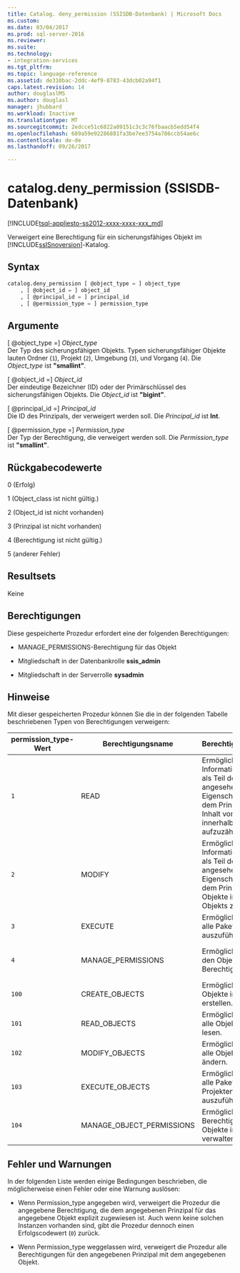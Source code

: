 ```yaml
---
title: Catalog. deny_permission (SSISDB-Datenbank) | Microsoft Docs
ms.custom: 
ms.date: 03/04/2017
ms.prod: sql-server-2016
ms.reviewer: 
ms.suite: 
ms.technology:
- integration-services
ms.tgt_pltfrm: 
ms.topic: language-reference
ms.assetid: de310bac-2ddc-4ef9-8783-43dcb02a94f1
caps.latest.revision: 14
author: douglaslMS
ms.author: douglasl
manager: jhubbard
ms.workload: Inactive
ms.translationtype: MT
ms.sourcegitcommit: 2edcce51c6822a89151c3c3c76fbaacb5edd54f4
ms.openlocfilehash: 689a59e92286881fa3be7ee3754a786ccb54ae6c
ms.contentlocale: de-de
ms.lasthandoff: 09/26/2017

---
```

# <a name="catalogdenypermission-ssisdb-database"></a>catalog.deny_permission (SSISDB-Datenbank)
[!INCLUDE[tsql-appliesto-ss2012-xxxx-xxxx-xxx_md](../../includes/tsql-appliesto-ss2012-xxxx-xxxx-xxx-md.md)]

  Verweigert eine Berechtigung für ein sicherungsfähiges Objekt im [!INCLUDE[ssISnoversion](../../includes/ssisnoversion-md.md)]-Katalog.  
  
## <a name="syntax"></a>Syntax  
  
```sql
catalog.deny_permission [ @object_type = ] object_type  
    , [ @object_id = ] object_id  
    , [ @principal_id = ] principal_id  
    , [ @permission_type = ] permission_type  
```  
  
## <a name="arguments"></a>Argumente  
 [ @object_type =] *Object_type*  
 Der Typ des sicherungsfähigen Objekts. Typen sicherungsfähiger Objekte lauten Ordner (`1`), Projekt (`2`), Umgebung (`3`), und Vorgang (`4`). Die *Object_type* ist **"smallint"***.*  
  
 [ @object_id =] *Object_id*  
 Der eindeutige Bezeichner (ID) oder der Primärschlüssel des sicherungsfähigen Objekts. Die *Object_id* ist **"bigint"**.  
  
 [ @principal_id =] *Principal_id*  
 Die ID des Prinzipals, der verweigert werden soll. Die *Principal_id* ist **Int**.  
  
 [ @permission_type =] *Permission_type*  
 Der Typ der Berechtigung, die verweigert werden soll. Die *Permission_type* ist **"smallint"**.  
  
## <a name="return-code-values"></a>Rückgabecodewerte  
 0 (Erfolg)  
  
 1 (Object_class ist nicht gültig.)  
  
 2 (Object_id ist nicht vorhanden)  
  
 3 (Prinzipal ist nicht vorhanden)  
  
 4 (Berechtigung ist nicht gültig.)  
  
 5 (anderer Fehler)  
  
## <a name="result-sets"></a>Resultsets  
 Keine  
  
## <a name="permissions"></a>Berechtigungen  
 Diese gespeicherte Prozedur erfordert eine der folgenden Berechtigungen:  
  
-   MANAGE_PERMISSIONS-Berechtigung für das Objekt  
  
-   Mitgliedschaft in der Datenbankrolle **ssis_admin**  
  
-   Mitgliedschaft in der Serverrolle **sysadmin**  
  
## <a name="remarks"></a>Hinweise  
 Mit dieser gespeicherten Prozedur können Sie die in der folgenden Tabelle beschriebenen Typen von Berechtigungen verweigern:  
  
|permission_type-Wert|Berechtigungsname|Berechtigungsbeschreibung|Anwendbare Objekttypen|  
|----------------------------|---------------------|----------------------------|-----------------------------|  
|`1`|READ|Ermöglicht es dem Prinzipal, Informationen zu lesen, die als Teil des Objekts angesehen werden, z. B. Eigenschaften. Ermöglicht es dem Prinzipal nicht, den Inhalt von anderen Objekten innerhalb des Objekts aufzuzählen oder zu lesen.|Ordner, Projekt, Umgebung, Vorgang|  
|`2`|MODIFY|Ermöglicht es dem Prinzipal, Informationen zu ändern, die als Teil des Objekts angesehen werden, z. B. Eigenschaften. Ermöglicht es dem Prinzipal nicht, andere Objekte innerhalb des Objekts zu ändern.|Ordner, Projekt, Umgebung, Vorgang|  
|`3`|EXECUTE|Ermöglicht es dem Prinzipal, alle Pakete im Projekt auszuführen.|Projekt|  
|`4`|MANAGE_PERMISSIONS|Ermöglicht es dem Prinzipal, den Objekten Berechtigungen zuzuweisen.|Ordner, Projekt, Umgebung, Vorgang|  
|`100`|CREATE_OBJECTS|Ermöglicht es dem Prinzipal, Objekte im Ordner zu erstellen.|Ordner|  
|`101`|READ_OBJECTS|Ermöglicht es dem Prinzipal, alle Objekte im Ordner zu lesen.|Ordner|  
|`102`|MODIFY_OBJECTS|Ermöglicht es dem Prinzipal, alle Objekte im Ordner zu ändern.|Ordner|  
|`103`|EXECUTE_OBJECTS|Ermöglicht es dem Prinzipal, alle Pakete aus allen Projekten im Ordner auszuführen.|Ordner|  
|`104`|MANAGE_OBJECT_PERMISSIONS|Ermöglicht es dem Prinzipal, Berechtigungen für alle Objekte im Ordner zu verwalten.|Ordner|  
  
## <a name="errors-and-warnings"></a>Fehler und Warnungen  
 In der folgenden Liste werden einige Bedingungen beschrieben, die möglicherweise einen Fehler oder eine Warnung auslösen:  
  
-   Wenn Permission_type angegeben wird, verweigert die Prozedur die angegebene Berechtigung, die dem angegebenen Prinzipal für das angegebene Objekt explizit zugewiesen ist. Auch wenn keine solchen Instanzen vorhanden sind, gibt die Prozedur dennoch einen Erfolgscodewert (`0`) zurück.  
  
-   Wenn Permission_type weggelassen wird, verweigert die Prozedur alle Berechtigungen für den angegebenen Prinzipal mit dem angegebenen Objekt.  
  
  

